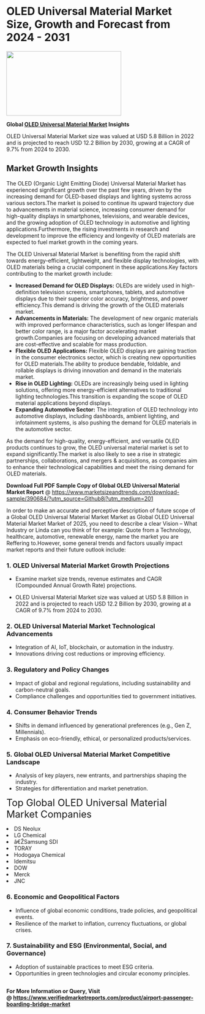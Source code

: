 <H1>OLED Universal Material Market Size, Growth and Forecast from 2024 - 2031</H1><img class="aligncenter size-medium wp-image-584254" src="https://thirdeyenews.in/wp-content/uploads/2024/09/Global-Market-Research-300x168.jpeg" alt="" width="300" height="168" /><p><strong>Global&nbsp;<a href="https://www.marketsizeandtrends.com/download-sample/390684/?utm_source=Github8j?utm_medium=201">OLED Universal Material Market</a> Insights</strong></p><p>OLED Universal Material Market size was valued at USD 5.8 Billion in 2022 and is projected to reach USD 12.2 Billion by 2030, growing at a CAGR of 9.7% from 2024 to 2030.</p><p><h2>Market Growth Insights</h2> <p>The OLED (Organic Light Emitting Diode) Universal Material Market has experienced significant growth over the past few years, driven by the increasing demand for OLED-based displays and lighting systems across various sectors.The market is poised to continue its upward trajectory due to advancements in material science, increasing consumer demand for high-quality displays in smartphones, televisions, and wearable devices, and the growing adoption of OLED technology in automotive and lighting applications.Furthermore, the rising investments in research and development to improve the efficiency and longevity of OLED materials are expected to fuel market growth in the coming years.</p> <p>The OLED Universal Material Market is benefiting from the rapid shift towards energy-efficient, lightweight, and flexible display technologies, with OLED materials being a crucial component in these applications.Key factors contributing to the market growth include:</p> <ul> <li><strong>Increased Demand for OLED Displays:</strong> OLEDs are widely used in high-definition television screens, smartphones, tablets, and automotive displays due to their superior color accuracy, brightness, and power efficiency.This demand is driving the growth of the OLED materials market.</li> <li><strong>Advancements in Materials:</strong> The development of new organic materials with improved performance characteristics, such as longer lifespan and better color range, is a major factor accelerating market growth.Companies are focusing on developing advanced materials that are cost-effective and scalable for mass production.</li> <li><strong>Flexible OLED Applications:</strong> Flexible OLED displays are gaining traction in the consumer electronics sector, which is creating new opportunities for OLED materials.The ability to produce bendable, foldable, and rollable displays is driving innovation and demand in the materials market.</li> <li><strong>Rise in OLED Lighting:</strong> OLEDs are increasingly being used in lighting solutions, offering more energy-efficient alternatives to traditional lighting technologies.This transition is expanding the scope of OLED material applications beyond displays.</li> <li><strong>Expanding Automotive Sector:</strong> The integration of OLED technology into automotive displays, including dashboards, ambient lighting, and infotainment systems, is also pushing the demand for OLED materials in the automotive sector.</li> </ul> <p>As the demand for high-quality, energy-efficient, and versatile OLED products continues to grow, the OLED universal material market is set to expand significantly.The market is also likely to see a rise in strategic partnerships, collaborations, and mergers & acquisitions, as companies aim to enhance their technological capabilities and meet the rising demand for OLED materials.</p> <p><span class=""><strong>Download Full PDF Sample Copy of Global OLED Universal Material Market Report</strong> @ <a href="https://www.marketsizeandtrends.com/download-sample/390684/?utm_source=Github8j?utm_medium=201" target="_blank">https://www.marketsizeandtrends.com/download-sample/390684/?utm_source=Github8j?utm_medium=201</a></span></p><p>In order to make an accurate and perceptive description of future scope of a Global&nbsp;OLED Universal Material Market Market as Global&nbsp;OLED Universal Material Market Market of 2025, you need to describe a clear Vision &ndash; What Industry or Linda can you think of for example: Quote from a Technology, healthcare, automotive, renewable energy, name the market you are Reffering to.However, some general trends and factors usually impact market reports and their future outlook include:</p><h3>1.&nbsp;<strong>OLED Universal Material Market Growth Projections</strong></h3><ul><li>Examine market size trends, revenue estimates and CAGR (Compounded Annual Growth Rate) projections.</li><li><p>OLED Universal Material Market size was valued at USD 5.8 Billion in 2022 and is projected to reach USD 12.2 Billion by 2030, growing at a CAGR of 9.7% from 2024 to 2030.</p></li></ul><h3>2.&nbsp;<strong>OLED Universal Material Market Technological Advancements</strong></h3><ul><li>Integration of AI, IoT, blockchain, or automation in the industry.</li><li>Innovations driving cost reductions or improving efficiency.</li></ul><h3>3.&nbsp;<strong>Regulatory and Policy Changes</strong></h3><ul><li>Impact of global and regional regulations, including sustainability and carbon-neutral goals.</li><li>Compliance challenges and opportunities tied to government initiatives.</li></ul><h3>4.&nbsp;<strong>Consumer Behavior Trends</strong></h3><ul><li>Shifts in demand influenced by generational preferences (e.g., Gen Z, Millennials).</li><li>Emphasis on eco-friendly, ethical, or personalized products/services.</li></ul><h3>5.&nbsp;<strong>Global OLED Universal Material Market Competitive Landscape</strong></h3><ul><li>Analysis of key players, new entrants, and partnerships shaping the industry.</li><li>Strategies for differentiation and market penetration.</li></ul><p data-pm-slice="1 1 []"><span style="color: inherit; font-family: inherit; font-size: 25px;">Top Global OLED Universal Material Market Companies</span></p><div class="" data-test-id=""><p><li>DS Neolux</li><li> LG Chemical</li><li> â€ŽSamsung SDI</li><li> TORAY</li><li> Hodogaya Chemical</li><li> Idemitsu</li><li> DOW</li><li> Merck</li><li> JNC</li></p></div><h3>6.&nbsp;<strong>Economic and Geopolitical Factors</strong></h3><ul><li>Influence of global economic conditions, trade policies, and geopolitical events.</li><li>Resilience of the market to inflation, currency fluctuations, or global crises.</li></ul><h3>7.&nbsp;<strong>Sustainability and ESG (Environmental, Social, and Governance)</strong></h3><ul><li>Adoption of sustainable practices to meet ESG criteria.</li><li>Opportunities in green technologies and circular economy principles.</li></ul><h2><strong style="font-size: 14px;">For More Information or Query, Visit @&nbsp;</strong><a style="background-color: #ffffff; font-size: 14px;" href="https://www.marketsizeandtrends.com/report/oled-universal-material-market/" target="_blank">https://www.verifiedmarketreports.com/product/airport-passenger-boarding-bridge-market</a></h2>